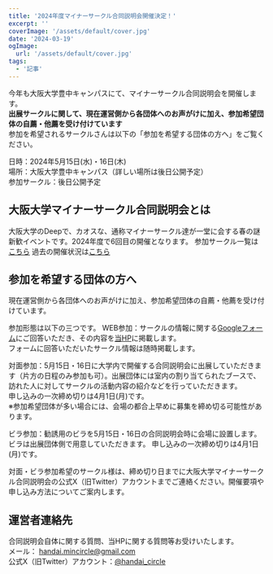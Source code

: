 ```yaml
---
title: '2024年度マイナーサークル合同説明会開催決定！'
excerpt: ''
coverImage: '/assets/default/cover.jpg'
date: '2024-03-19'
ogImage:
  url: '/assets/default/cover.jpg'
tags:
  - '記事'
---
```


今年も大阪大学豊中キャンパスにて、マイナーサークル合同説明会を開催します。  
**出展サークルに関して、現在運営側から各団体へのお声がけに加え、参加希望団体の自薦・他薦を受け付けています**  
参加を希望されるサークルさんは以下の「参加を希望する団体の方へ」をご覧ください。  

日時：2024年5月15日(水)・16日(木)  
場所：大阪大学豊中キャンパス（詳しい場所は後日公開予定）  
参加サークル：後日公開予定  

## 大阪大学マイナーサークル合同説明会とは
大阪大学のDeepで、カオスな、通称マイナーサークル達が一堂に会する春の謎新歓イベントです。2024年度で6回目の開催となります。
参加サークル一覧は[こちら](/posts/attend-circles-2024)
過去の開催状況は[こちら](https://w.atwiki.jp/handai_mincircle/pages/28.html)

## 参加を希望する団体の方へ
現在運営側から各団体へのお声がけに加え、参加希望団体の自薦・他薦を受け付けています。

参加形態は以下の三つです。
WEB参加：サークルの情報に関する[Googleフォーム](https://docs.google.com/forms/d/1EtcZ4G7t7f6-abKdWBejpx_kNfP1BX1g0-pm8GLqg-k)にご回答いただき、その内容を[当HP](https://minor-circles.github.io/hp)に掲載します。  
フォームに回答いただいたサークル情報は随時掲載します。  

対面参加：5月15日・16日に大学内で開催する合同説明会に出展していただきます（片方の日程のみ参加も可）。出展団体には室内の割り当てられたブースで、訪れた人に対してサークルの活動内容の紹介などを行っていただきます。  
申し込みの一次締め切りは4月1日(月)です。  
※参加希望団体が多い場合には、会場の都合上早めに募集を締め切る可能性があります。

ビラ参加：勧誘用のビラを5月15日・16日の合同説明会時に会場に設置します。ビラは出展団体側で用意していただきます。
申し込みの一次締め切りは4月1日(月)です。

対面・ビラ参加希望のサークル様は、締め切り日までに大阪大学マイナーサークル合同説明会の公式X（旧Twitter）アカウントまでご連絡ください。開催要項や申し込み方法についてご案内します。

## 運営者連絡先
合同説明会自体に関する質問、当HPに関する質問等お受けいたします。  
メール： handai.mincircle@gmail.com  
公式X（旧Twitter）アカウント：[@handai_circle](https://twitter.com/handai_circle)